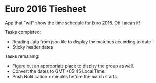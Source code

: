 # Euro 2016 Tiesheet
App that "will" show the time schedule for Euro 2016. Oh I mean it!

Tasks completed:
- Reading data from json file to display the matches according to date
- Sticky header dates 

Tasks remaining:
- Figure out an appropriate place to display the group as well.
- Convert the dates to GMT +05:45 Local Time.
- Push Notification x minutes before the match starts.
